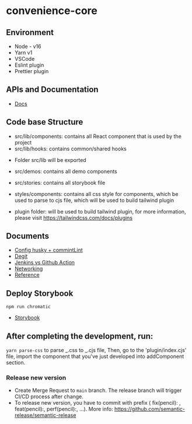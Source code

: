 # convenience-core

## Environment

- Node - v16
- Yarn v1
- VSCode
- Eslint plugin
- Prettier plugin

## APIs and Documentation

- [Docs](https://64bf37424f81a4740ee9232d-zspyhumslt.chromatic.com/)

## Code base Structure

- src/lib/components: contains all React component that is used by the project
- src/lib/hooks: contains common/shared hooks

* Folder src/lib will be exported

- src/demos: contains all demo components
- src/stories: contains all storybook file

- styles/components: contains all css style for components, which be used to parse to cjs file, which will be used to build tailwind plugin
- plugin folder: will be used to build tailwind plugin, for more information, please visit https://tailwindcss.com/docs/plugins

## Documents

- [Config husky + commintLint](https://viblo.asia/p/nang-cao-chat-luong-code-va-hieu-qua-lam-viec-nhom-voi-husky-lint-staged-commitlint-4dbZNnMnZYM)
- [Degit](https://github.com/Rich-Harris/degit)
- [Jenkins vs Github Action](https://www.youtube.com/watch?v=Gpl_usE_BWM&t=696s)
- [Networking](docs/release.md)
- [Reference](docs/reference.md)

## Deploy Storybook

```
npm run chromatic
```

- [Storybook](https://storybook.js.org/tutorials/intro-to-storybook/react/en/deploy/)

## After completing the development, run:

`yarn parse-css` to parse _.css to _.cjs file,
Then, go to the 'plugin/index.cjs' file, import the component that you've just developed into addComponent section.

### Release new version

- Create Merge Request to `main` branch. The release branch will trigger CI/CD process after change.
- To release new version, you have to commit with prefix ( fix(pencil): , feat(pencil):, perf(pencil):, ...). More info: https://github.com/semantic-release/semantic-release
